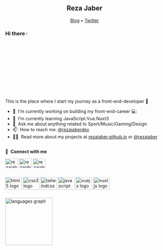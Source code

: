 <h2 align="center">Reza Jaber</h2>
<p align="center">
  <a href="https://rezajaber.dev">Blog</a> •
  <a href="https://twitter.com/rezajaberdev">Twitter</a>
</p>

### Hi there <a href="https://www.rezjaber.dev/"><img src="https://media.giphy.com/media/hvRJCLFzcasrR4ia7z/giphy.gif" width="5%"></a>
This is the place where I start my journey as a front-end-developer 🥇

- 🔭 &nbsp;I’m currently working on building my front-end-career 💻:
- 🌱 &nbsp;I’m currently learning JavaScript.Vue.Nuxt3
- 💬 &nbsp;Ask me about anything related to Sport/Music/Gaming/Design
- 📫 &nbsp;How to reach me: [@rezajaberdev](https://twitter.com/rezajaberdev)</a>
- 👨‍💻 &nbsp;Read more about my projects at [rezajaber.github.io](https://github.com/rezajaber/rezajaber.github.io) or [@rezajaber](https://www.frontendmentor.io/profile/rezajaber/solutions)

<h2></h2>

🔗 &nbsp;**Connect with me**
<p align="left">
<a href="https://twitter.com/rezajaberdev" target="blank"><img align="center" src="https://raw.githubusercontent.com/rahuldkjain/github-profile-readme-generator/master/src/images/icons/Social/twitter.svg" alt="rezajaber" height="30" width="40" /></a>
<a href="https://www.linkedin.com/in/reza-jaber-583b511ba/" target="blank"><img align="center" src="https://raw.githubusercontent.com/rahuldkjain/github-profile-readme-generator/master/src/images/icons/Social/linked-in-alt.svg" alt="rezajaber" height="30" width="40" /></a>
<a href="https://www.instagram.com/tape.reza/" target="blank"><img align="center" src="https://raw.githubusercontent.com/rahuldkjain/github-profile-readme-generator/master/src/images/icons/Social/instagram.svg" alt="rezajaber" height="30" width="40" /></a>
<!---
rezajaber/rezajaber is a ✨ special ✨ repository because its `README.md` (this file) appears on your GitHub profile.
You can click the Preview link to take a look at your changes.
--->
  
 <h2></h2>
  
 ###

<div align="left">
  <img src="https://cdn.jsdelivr.net/gh/devicons/devicon/icons/html5/html5-original.svg" height="40" width="52" alt="html5 logo"  />
  <img src="https://cdn.jsdelivr.net/gh/devicons/devicon/icons/css3/css3-original.svg" height="40" width="52" alt="css3 logo"  />
  <img src="https://cdn.jsdelivr.net/gh/devicons/devicon/icons/tailwindcss/tailwindcss-original-wordmark.svg" height="40" width="52" alt="tailwindcss logo"  />
  <img src="https://cdn.jsdelivr.net/gh/devicons/devicon/icons/javascript/javascript-original.svg" height="40" width="52" alt="javascript logo"  />
  <img src="https://cdn.jsdelivr.net/gh/devicons/devicon/icons/vuejs/vuejs-original.svg" height="40" width="52" alt="vuejs logo"  />
  <img src="https://cdn.jsdelivr.net/gh/devicons/devicon/icons/nuxtjs/nuxtjs-original.svg" height="40" width="52" alt="nuxtjs logo"  />
</div>

###
 
<div align="left">
  <img src="https://github-readme-stats.vercel.app/api/top-langs?username=rezajaber&locale=en&hide_title=false&layout=compact&card_width=320&langs_count=5&theme=dracula&hide_border=false&order=2" height="150" alt="languages graph"  />
</div>

###

